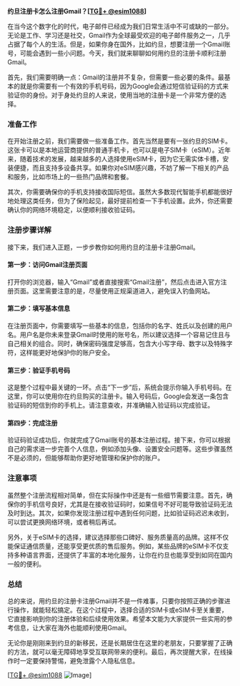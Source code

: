 **约旦注册卡怎么注册Gmail？[[TG💪+ @esim1088](https://t.me/s/esim1088)]**

在当今这个数字化的时代，电子邮件已经成为我们日常生活中不可或缺的一部分。无论是工作、学习还是社交，Gmail作为全球最受欢迎的电子邮件服务之一，几乎占据了每个人的生活。但是，如果你身在国外，比如约旦，想要注册一个Gmail账号，可能会遇到一些小问题。今天，我们就来聊聊如何用约旦的注册卡顺利注册Gmail。

首先，我们需要明确一点：Gmail的注册并不复杂，但需要一些必要的条件。最基本的就是你需要有一个有效的手机号码，因为Google会通过短信验证码的方式来验证你的身份。对于身处约旦的人来说，使用当地的注册卡是一个非常方便的选择。

### 准备工作

在开始注册之前，我们需要做一些准备工作。首先当然是要有一张约旦的SIM卡。这张卡可以是本地运营商提供的普通手机卡，也可以是电子SIM卡（eSIM）。近年来，随着技术的发展，越来越多的人选择使用eSIM卡，因为它无需实体卡槽，安装便捷，而且支持多设备共享。如果你对eSIM感兴趣，不妨了解一下相关的产品和服务，比如市场上的一些热门品牌和套餐。

其次，你需要确保你的手机支持接收国际短信。虽然大多数现代智能手机都能很好地处理这类任务，但为了保险起见，最好提前检查一下手机设置。此外，你还需要确认你的网络环境稳定，以便顺利接收验证码。

### 注册步骤详解

接下来，我们进入正题，一步步教你如何用约旦的注册卡注册Gmail。

#### 第一步：访问Gmail注册页面

打开你的浏览器，输入“Gmail”或者直接搜索“Gmail注册”，然后点击进入官方注册页面。这里需要注意的是，尽量使用正规渠道进入，避免误入钓鱼网站。

#### 第二步：填写基本信息

在注册页面中，你需要填写一些基本的信息，包括你的名字、姓氏以及创建的用户名。用户名是你未来登录Gmail时使用的账号名，所以建议选择一个容易记住且与自己相关的组合。同时，确保密码强度足够高，包含大小写字母、数字以及特殊字符，这样能更好地保护你的账户安全。

#### 第三步：验证手机号码

这是整个过程中最关键的一环。点击“下一步”后，系统会提示你输入手机号码。在这里，你可以使用你在约旦购买的注册卡。输入号码后，Google会发送一条包含验证码的短信到你的手机上。请注意查收，并准确输入验证码以完成验证。

#### 第四步：完成注册

验证码验证成功后，你就完成了Gmail账号的基本注册过程。接下来，你可以根据自己的需求进一步完善个人信息，例如添加头像、设置安全问题等。这些步骤虽然不是必须的，但能够帮助你更好地管理和保护你的账户。

### 注意事项

虽然整个注册流程相对简单，但在实际操作中还是有一些细节需要注意。首先，确保你的手机信号良好，尤其是在接收验证码时，如果信号不好可能导致验证码无法及时到达。其次，如果你发现注册过程中遇到任何问题，比如验证码迟迟未收到，可以尝试更换网络环境，或者稍后再试。

另外，关于eSIM卡的选择，建议选择那些口碑好、服务质量高的品牌。这样不仅能保证通信质量，还能享受更优质的售后服务。例如，某些品牌的eSIM卡不仅支持多种语言界面，还提供了丰富的本地化服务，让你在约旦也能享受到如同在国内一般的便利。

### 总结

总的来说，用约旦的注册卡注册Gmail并不是一件难事，只要你按照正确的步骤进行操作，就能轻松搞定。在这个过程中，选择合适的SIM卡或eSIM卡至关重要，它直接影响到你的注册体验和后续使用效果。希望本文能为大家提供一些实用的参考信息，让大家在海外也能顺利使用Gmail。

无论你是刚刚来到约旦的新移民，还是长期居住在这里的老朋友，只要掌握了正确的方法，就可以毫无障碍地享受互联网带来的便利。最后，再次提醒大家，在线操作时一定要保持警惕，避免泄露个人隐私信息。

[[TG💪+ @esim1088](https://t.me/s/esim1088) ![Image](https://i.postimg.cc/4NQfJmqS/Snipaste-2025-05-13-00-14-12.png)]